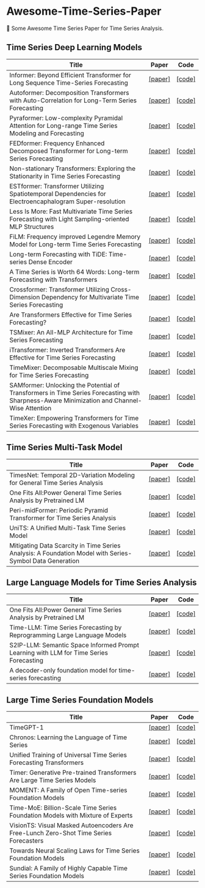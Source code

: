 # Awesome-Time-Series-Paper
🥰 Some Awesome Time Series Paper for Time Series Analysis.



## Time Series Deep Learning Models

| Title                                                        | Paper                                                  | Code                                                         |
| ------------------------------------------------------------ | ------------------------------------------------------ | ------------------------------------------------------------ |
| Informer: Beyond Efficient Transformer for Long Sequence Time-Series Forecasting | [[paper]](https://arxiv.org/abs/2012.07436)            | [[code]](https://github.com/zhouhaoyi/Informer2020)          |
| Autoformer: Decomposition Transformers with Auto-Correlation for Long-Term Series Forecasting | [[paper]](https://arxiv.org/abs/2106.13008)            | [[code]](https://github.com/thuml/Autoformer)                |
| Pyraformer: Low-complexity Pyramidal Attention for Long-range Time Series Modeling and Forecasting | [[paper]](https://openreview.net/pdf?id=0EXmFzUn5I)    | [[code]](https://github.com/thuml/Time-Series-Library/blob/main/models/Pyraformer.py) |
| FEDformer: Frequency Enhanced Decomposed Transformer for Long-term Series Forecasting | [[paper]](https://proceedings.mlr.press/v162/zhou22g)  | [[code]](https://github.com/MAZiqing/FEDformer)              |
| Non-stationary Transformers: Exploring the Stationarity in Time Series Forecasting | [[paper]](https://arxiv.org/abs/2205.14415)            | [[code]](https://github.com/thuml/Nonstationary_Transformers) |
| ESTformer: Transformer Utilizing Spatiotemporal Dependencies for Electroencaphalogram Super-resolution | [[paper]](https://arxiv.org/abs/2312.10052)            | [[code]](https://github.com/lucidrains/ETSformer-pytorch)    |
| Less Is More: Fast Multivariate Time Series Forecasting with Light Sampling-oriented MLP Structures | [[paper]](https://arxiv.org/abs/2207.01186)            | [[code]](https://github.com/thuml/Time-Series-Library/blob/main/models/Informer.py) |
| FiLM: Frequency improved Legendre Memory Model for Long-term Time Series Forecasting | [[paper]](https://openreview.net/forum?id=zTQdHSQUQWc) | [[code]](https://github.com/tianzhou2011/FiLM/)              |
| Long-term Forecasting with TiDE: Time-series Dense Encoder   | [[paper]](https://arxiv.org/pdf/2304.08424)            | [[code]](https://github.com/thuml/Time-Series-Library/blob/main/models/TiDE.py) |
| A Time Series is Worth 64 Words: Long-term Forecasting with Transformers | [[paper]](https://arxiv.org/abs/2211.14730)            | [[code]](https://github.com/yuqinie98/PatchTST)              |
| Crossformer: Transformer Utilizing Cross-Dimension Dependency for Multivariate Time Series Forecasting | [[paper]](https://openreview.net/forum?id=vSVLM2j9eie) | [[code]](https://github.com/Thinklab-SJTU/Crossformer)       |
| Are Transformers Effective for Time Series Forecasting?      | [[paper]](https://arxiv.org/abs/2205.13504)            | [[code]](https://github.com/cure-lab/LTSF-Linear)            |
| TSMixer: An All-MLP Architecture for Time Series Forecasting | [[paper]](https://arxiv.org/pdf/2303.06053)            | [[code]](https://github.com/thuml/Time-Series-Library/blob/main/models/TSMixer.py) |
| iTransformer: Inverted Transformers Are Effective for Time Series Forecasting | [[paper]](https://arxiv.org/abs/2310.06625)            | [[code]](https://github.com/thuml/iTransformer)              |
| TimeMixer: Decomposable Multiscale Mixing for Time Series Forecasting | [[paper]](http://arxiv.org/abs/2405.14616)             | [[code]](https://github.com/kwuking/TimeMixer)               |
| SAMformer: Unlocking the Potential of Transformers in Time Series Forecasting with Sharpness-Aware Minimization and Channel-Wise Attention | [[paper]](https://arxiv.org/abs/2402.10198)            | [[code]](https://github.com/romilbert/samformer)             |
| TimeXer: Empowering Transformers for Time Series Forecasting with Exogenous Variables | [[paper]](https://arxiv.org/abs/2402.19072)            | [[code]](https://github.com/thuml/TimeXer)                   |

## Time Series Multi-Task Model

| Title                                                        | Paper                                       | Code                                                         |
| ------------------------------------------------------------ | ------------------------------------------- | ------------------------------------------------------------ |
| TimesNet: Temporal 2D-Variation Modeling for General Time Series Analysis | [[paper]](https://arxiv.org/abs/2210.02186) | [[code]](https://github.com/thuml/Time-Series-Library)       |
| One Fits All:Power General Time Series Analysis by Pretrained LM | [[paper]](https://arxiv.org/abs/2302.11939) | [[code]](https://github.com/DAMO-DI-ML/NeurIPS2023-One-Fits-All) |
| Peri-midFormer: Periodic Pyramid Transformer for Time Series Analysis | [[paper]](https://arxiv.org/abs/2411.04554) | [[code]](https://github.com/WuQiangXDU/Peri-midFormer)       |
| UniTS: A Unified Multi-Task Time Series Model                | [[paper]](https://arxiv.org/abs/2403.00131) | [[code]](https://github.com/mims-harvard/UniTS)              |
| Mitigating Data Scarcity in Time Series Analysis: A Foundation Model with Series-Symbol Data Generation | [[paper]](https://arxiv.org/abs/2502.15466) | [[code]]()                                                   |

## Large Language Models for Time Series Analysis

| Title                                                        | Paper                                       | Code                                                         |
| ------------------------------------------------------------ | ------------------------------------------- | ------------------------------------------------------------ |
| One Fits All:Power General Time Series Analysis by Pretrained LM | [[paper]](https://arxiv.org/abs/2302.11939) | [[code]](https://github.com/DAMO-DI-ML/NeurIPS2023-One-Fits-All) |
| Time-LLM: Time Series Forecasting by Reprogramming Large Language Models | [[paper]](https://arxiv.org/abs/2310.01728) | [[code]](https://github.com/KimMeen/Time-LLM)                |
| S2IP-LLM: Semantic Space Informed Prompt Learning with LLM for Time Series Forecasting | [[paper]](https://arxiv.org/abs/2403.05798) | [[code]](https://github.com/panzijie825/s2ip-llm)            |
| A decoder-only foundation model for time-series forecasting  | [[paper]](https://arxiv.org/abs/2310.10688) | [[code]](https://github.com/google-research/timesfm)         |

## Large Time Series Foundation Models

| Title                                                        | Paper                                                 | Code                                                         |
| ------------------------------------------------------------ | ----------------------------------------------------- | ------------------------------------------------------------ |
| TimeGPT-1                                                    | [[paper]](https://arxiv.org/abs/2310.03589)           | [[code]](https://github.com/Nixtla/nixtla)                   |
| Chronos: Learning the Language of Time Series                | [[paper]](https://arxiv.org/abs/2403.07815)           | [[code]](https://github.com/amazon-science/chronos-forecasting) |
| Unified Training of Universal Time Series Forecasting Transformers | [[paper]](https://arxiv.org/abs/2402.02592)           | [[code]](https://github.com/SalesforceAIResearch/uni2ts)     |
| Timer: Generative Pre-trained Transformers Are Large Time Series Models | [[paper]](https://arxiv.org/abs/2402.02368)           | [[code]](https://github.com/thuml/Large-Time-Series-Model)   |
| MOMENT: A Family of Open Time-series Foundation Models       | [[paper]](https://arxiv.org/abs/2402.03885)           | [[code]](https://github.com/moment-timeseries-foundation-model/moment) |
| Time-MoE: Billion-Scale Time Series Foundation Models with Mixture of Experts | [[paper]](https://arxiv.org/abs/2409.16040)           | [[code]](https://github.com/Time-MoE/Time-MoE)               |
| VisionTS: Visual Masked Autoencoders Are Free-Lunch Zero-Shot Time Series Forecasters | [[paper]](https://openreview.net/forum?id=IEs29RYxfK) | [[code]](https://github.com/Keytoyze/VisionTS)               |
| Towards Neural Scaling Laws for Time Series Foundation Models | [[paper]](https://arxiv.org/abs/2410.12360)           | [[code]]()                                                   |
| Sundial: A Family of Highly Capable Time Series Foundation Models | [[paper]](https://arxiv.org/abs/2502.00816)           | [[code]]()                                                   |

